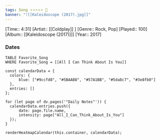 ```yaml
---
tags: Song ⭐⭐⭐⭐⭐ 💛
banner: "![[Kaleidoscope (2017).jpg]]"
---
```

[Time:: 4:31]
[Artist:: [[Coldplay]] ]
[Genre:: Rock, Pop]
[Played:: 100]
[Album:: [[Kaleidoscope (2017)]]]
[Year:: 2017]
### Dates
````dataview
TABLE Favorite_Song
WHERE Favorite_Song = [[All I Can Think About Is You]]
````

  ```dataviewjs
const calendarData = { 
	colors: { 
		blue: ["#9ccfd8", "#5BAAB8", "#57A1BB", "#5da8c7", "#3e8fb0"] 
	}, 
	entries: [] 
}; 

for (let page of dv.pages('"Daily Notes"')) { 
	calendarData.entries.push({ 
		date: page.file.name, 
		intensity: page["All_I_Can_Think_About_Is_You"]
	}); 
} 

renderHeatmapCalendar(this.container, calendarData);
```
